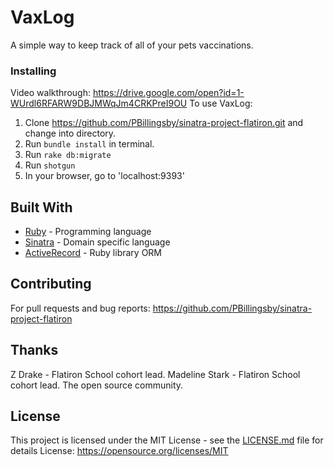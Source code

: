 # VaxLog

A simple way to keep track of all of your pets vaccinations.

### Installing

Video walkthrough: https://drive.google.com/open?id=1-WUrdl6RFARW9DBJMWqJm4CRKPreI9OU
To use VaxLog:

1. Clone https://github.com/PBillingsby/sinatra-project-flatiron.git and change into directory.
2. Run ```bundle install``` in terminal.
3. Run ```rake db:migrate```
4. Run ```shotgun```
5. In your browser, go to 'localhost:9393'
## Built With

* [Ruby](https://www.ruby-lang.org/en/) - Programming language
* [Sinatra](http://sinatrarb.com/) - Domain specific language
* [ActiveRecord](https://rometools.github.io/rome/) - Ruby library ORM

## Contributing
  For pull requests and bug reports: https://github.com/PBillingsby/sinatra-project-flatiron

## Thanks
Z Drake - Flatiron School cohort lead.
Madeline Stark - Flatiron School cohort lead.
The open source community.

## License

This project is licensed under the MIT License - see the [LICENSE.md](LICENSE.md) file for details
License: https://opensource.org/licenses/MIT

